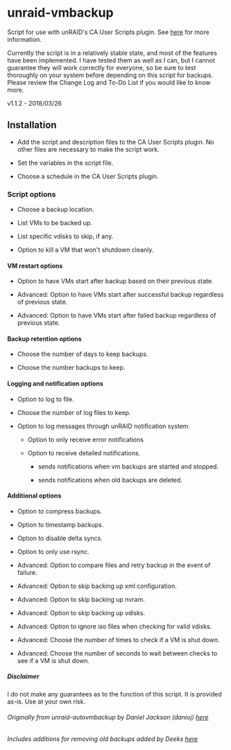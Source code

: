 # unraid-vmbackup

Script for use with unRAID's CA User Scripts plugin. See [here](https://lime-technology.com/forums/topic/48286-plugin-ca-user-scripts/ "CA User Scripts") for more information.

Currently the script is in a relatively stable state, and most of the features have been implemented. I have tested them as well as I can, but I cannot guarantee they will work correctly for everyone, so be sure to test thoroughly on your system before depending on this script for backups. Please review the Change Log and To-Do List if you would like to know more.

v1.1.2 - 2018/03/26

## Installation

- Add the script and description files to the CA User Scripts plugin. No other files are necessary to make the script work.

- Set the variables in the script file.

- Choose a schedule in the CA User Scripts plugin.

### Script options

- Choose a backup location.

- List VMs to be backed up.

- List specific vdisks to skip, if any.

- Option to kill a VM that won't shutdown cleanly.

#### VM restart options

- Option to have VMs start after backup based on their previous state.

- Advanced: Option to have VMs start after successful backup regardless of previous state.

- Advanced: Option to have VMs start after failed backup regardless of previous state.

#### Backup retention options

- Choose the number of days to keep backups.

- Choose the number backups to keep.

#### Logging and notification options

- Option to log to file.

- Choose the number of log files to keep.

- Option to log messages through unRAID notification system.

  - Option to only receive error notifications

  - Option to receive detailed notifications.

    - sends notifications when vm backups are started and stopped.

    - sends notifications when old backups are deleted.

#### Additional options

- Option to compress backups.

- Option to timestamp backups.

- Option to disable delta syncs.

- Option to only use rsync.

- Advanced: Option to compare files and retry backup in the event of failure.

- Advanced: Option to skip backing up xml configuration.

- Advanced: Option to skip backing up nvram.

- Advanced: Option to skip backing up vdisks.

- Advanced: Option to ignore iso files when checking for valid vdisks.

- Advanced: Choose the number of times to check if a VM is shut down.

- Advanced: Choose the number of seconds to wait between checks to see if a VM is shut down.

##### Disclaimer

I do not make any guarantees as to the function of this script. It is provided as-is. Use at your own risk.

###### Originally from unraid-autovmbackup by Daniel Jackson (danioj) [here](https://lime-technology.com/forums/topic/46281-unraid-autovmbackup-automate-backup-of-virtual-machines-in-unraid-v04/ "unraid-autovmbackup")

###### Includes additions for removing old backups added by Deeks [here](https://lime-technology.com/forums/topic/46281-unraid-autovmbackup-automate-backup-of-virtual-machines-in-unraid-v04/?do=findComment&comment=589821 "unraid-autovmbackup Deek's script")
